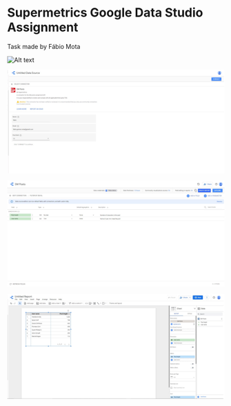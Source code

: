 # Supermetrics Google Data Studio Assignment
Task made by Fábio Mota

![Alt text](images/auth.jpg.jpg "Authentication")

![Alt text](images/step1.jpg "Step 1")

![Alt text](images/step2.jpg "Step 2")

![Alt text](images/result.jpg "Report result")
